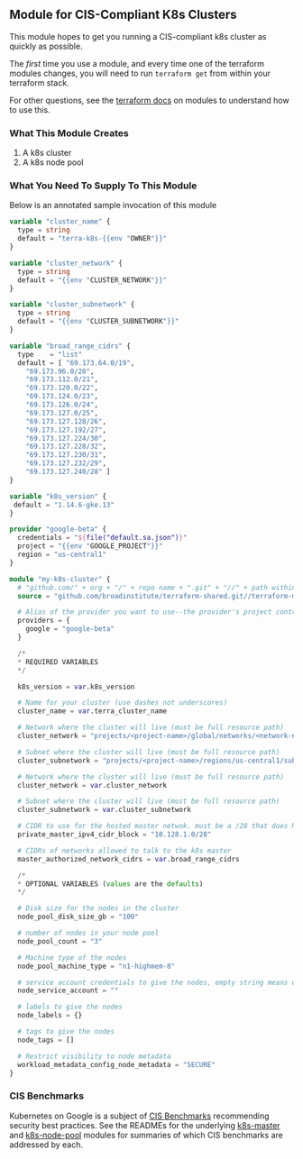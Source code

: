 ## Module for CIS-Compliant K8s Clusters

This module hopes to get you running a CIS-compliant k8s cluster as
quickly as possible.

The _first_ time you use a module, and every time one of the terraform
modules changes, you will need to run `terraform get` from within your
terraform stack.

For other questions, see the [terraform docs](https://www.terraform.io/docs/modules/index.html) on modules
to understand how to use this.

### What This Module Creates

1. A k8s cluster
2. A k8s node pool

### What You Need To Supply To This Module

Below is an annotated sample invocation of this module

```terraform
variable "cluster_name" {
  type = string
  default = "terra-k8s-{{env "OWNER"}}"
}

variable "cluster_network" {
  type = string
  default = "{{env "CLUSTER_NETWORK"}}"
}

variable "cluster_subnetwork" {
  type = string
  default = "{{env "CLUSTER_SUBNETWORK"}}"
}

variable "broad_range_cidrs" {
  type    = "list"
  default = [ "69.173.64.0/19",
    "69.173.96.0/20",
    "69.173.112.0/21",
    "69.173.120.0/22",
    "69.173.124.0/23",
    "69.173.126.0/24",
    "69.173.127.0/25",
    "69.173.127.128/26",
    "69.173.127.192/27",
    "69.173.127.224/30",
    "69.173.127.228/32",
    "69.173.127.230/31",
    "69.173.127.232/29",
    "69.173.127.240/28" ]
}

variable "k8s_version" {
 default = "1.14.6-gke.13"
}

provider "google-beta" {
  credentials = "${file("default.sa.json")}"
  project = "{{env "GOOGLE_PROJECT"}}"
  region = "us-central1"
}

module "my-k8s-cluster" {
  # "github.com/" + org + "/" + repo name + ".git" + "//" + path within repo to base dir + "?ref=" + git object ref
  source = "github.com/broadinstitute/terraform-shared.git//terraform-modules/k8s?ref=k8s-0.2.0-tf-0.12"

  # Alias of the provider you want to use--the provider's project controls the resource project
  providers = {
    google = "google-beta"
  }

  /*
  * REQUIRED VARIABLES
  */

  k8s_version = var.k8s_version

  # Name for your cluster (use dashes not underscores)
  cluster_name = var.terra_cluster_name

  # Network where the cluster will live (must be full resource path)
  cluster_network = "projects/<project-name>/global/networks/<network-name>"

  # Subnet where the cluster will live (must be full resource path)
  cluster_subnetwork = "projects/<project-name>/regions/us-central1/subnetworks/<subnet-name>"

  # Network where the cluster will live (must be full resource path)
  cluster_network = var.cluster_network

  # Subnet where the cluster will live (must be full resource path)
  cluster_subnetwork = var.cluster_subnetwork

  # CIDR to use for the hosted master netwok. must be a /28 that does NOT overlap with the network k8s is on
  private_master_ipv4_cidr_block = "10.128.1.0/28"

  # CIDRs of networks allowed to talk to the k8s master
  master_authorized_network_cidrs = var.broad_range_cidrs

  /*
  * OPTIONAL VARIABLES (values are the defaults)
  */

  # Disk size for the nodes in the cluster
  node_pool_disk_size_gb = "100"

  # number of nodes in your node pool
  node_pool_count = "3"

  # Machine type of the nodes
  node_pool_machine_type = "n1-highmem-8"

  # service account credentials to give the nodes, empty string means default
  node_service_account = ""

  # labels to give the nodes
  node_labels = {}

  # tags to give the nodes
  node_tags = []

  # Restrict visibility to node metadata
  workload_metadata_config_node_metadata = "SECURE"
}
```

### CIS Benchmarks

Kubernetes on Google is a subject of [CIS Benchmarks](https://learn.cisecurity.org/benchmarks)
recommending security best practices. See the READMEs for the underlying
[k8s-master](../k8s-master/README.md) and [k8s-node-pool](../k8s-node-pool/README.md)
modules for summaries of which CIS benchmarks are addressed by each.
